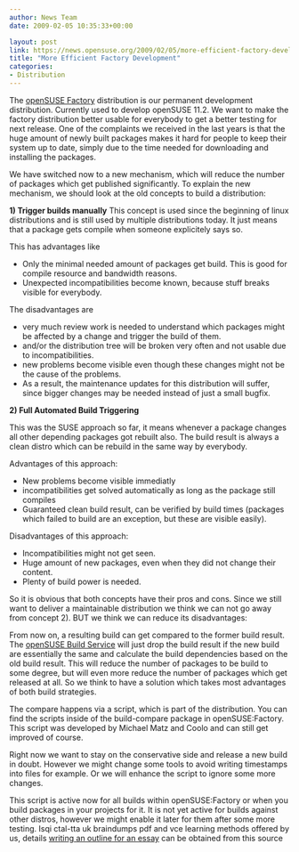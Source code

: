 ```yaml
---
author: News Team
date: 2009-02-05 10:35:33+00:00

layout: post
link: https://news.opensuse.org/2009/02/05/more-efficient-factory-development/
title: "More Efficient Factory Development"
categories:
- Distribution
---
```

The [openSUSE Factory](http://en.opensuse.org/Factory) distribution is our permanent development distribution. Currently used to develop openSUSE 11.2. We want to make the factory distribution better usable for everybody to get a better testing for next release.
One of the complaints we received in the last years is that the huge amount of newly built packages makes it hard for people to keep their system up to date, simply due to the time needed for downloading and installing the packages.

We have switched now to a new mechanism, which will reduce the number of packages which get published significantly.
To explain the new mechanism, we should look at the old concepts to build a distribution:

<!-- more -->
**1) Trigger builds manually**
This concept is used since the beginning of linux distributions and is still used by multiple distributions today. It just means that a package gets compile when someone explicitely says so.

This has advantages like
+ Only the minimal needed amount of packages get build. This is good for compile resource and bandwidth reasons.
+ Unexpected incompatibilities become known, because stuff breaks visible for everybody.

The disadvantages are
- very much review work is needed to understand which packages might be affected by a change and trigger the build of them.
- and/or the distribution tree will be broken very often and not usable due to incompatibilities.
- new problems become visible even though these changes might not be the cause of the problems.
- As a result, the maintenance updates for this distribution will suffer, since bigger changes may be needed instead of just a small bugfix.

**2) Full Automated Build Triggering**

This was the SUSE approach so far, it means whenever a package changes all other depending packages got rebuilt also. The build result is always a clean distro which can be rebuild in the same way by everybody.

Advantages of this approach:
+ New problems become visible immediatly
+ incompatibilities get solved automatically as long as the package still compiles
+ Guaranteed clean build result, can be verified by build times (packages which failed to build are an exception, but these are visible easily).

Disadvantages of this approach:
- Incompatibilities might not get seen.
- Huge amount of new packages, even when they did not change their content.
- Plenty of build power is needed.

So it is obvious that both concepts have their pros and cons. Since we still want to deliver a maintainable distribution we think we can not go away from concept 2). BUT we think we can reduce its disadvantages:

From now on, a resulting build can get compared to the former build result. The [openSUSE Build Service](http://en.opensuse.org/Build_Service) will just drop the build result if the new build are essentially the same and calculate the build dependencies based on the old build result. This will reduce the number of packages to be build to some degree, but will even more reduce the number of packages which get released at all. So we think to have a solution which takes most advantages of both build strategies.

The compare happens via a script, which is part of the distribution. You can find the scripts inside of the build-compare package in openSUSE:Factory. This script was developed by Michael Matz and Coolo and can still get improved of course.

Right now we want to stay on the conservative side and release a new build in doubt.  However we might change some tools to avoid writing timestamps into files for example. Or we will enhance the script to ignore some more changes.

This script is active now for all builds within openSUSE:Factory or when you build packages in your projects for it. It is not yet active for builds against other distros, however we might enable it later for them after some more testing. Isqi ctal-tta uk braindumps pdf and vce learning methods offered by us, details [writing an outline for an essay](https://essaydragon.com/) can be obtained from this source		
